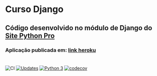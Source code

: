 # Curso Django

## Código desenvolvido no módulo de Django do [Site Python Pro](www.python.pro.br)

### Aplicação publicada em: [link heroku](https://hgf-django.herokuapp.com/)
#
![CI](https://github.com/hgf777-br/curso_django/actions/workflows/CI.yml/badge.svg)
[![Updates](https://pyup.io/repos/github/hgf777-br/curso_django/shield.svg)](https://pyup.io/repos/github/hgf777-br/curso_django/)
[![Python 3](https://pyup.io/repos/github/hgf777-br/curso_django/python-3-shield.svg)](https://pyup.io/repos/github/hgf777-br/curso_django/)
[![codecov](https://codecov.io/gh/hgf777-br/curso_django/branch/master/graph/badge.svg?token=4XTT0RI5SW)](https://codecov.io/gh/hgf777-br/curso_django)


